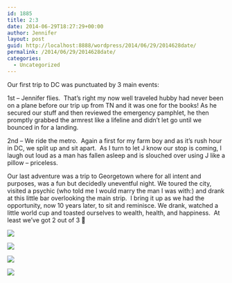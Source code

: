 ```yaml
---
id: 1885
title: 2:3
date: 2014-06-29T18:27:29+00:00
author: Jennifer
layout: post
guid: http://localhost:8888/wordpress/2014/06/29/2014628date/
permalink: /2014/06/29/2014628date/
categories:
  - Uncategorized
---
```

Our first trip to DC was punctuated by 3 main events:

1st &#8211; Jennifer flies. &nbsp;That&#8217;s right my now well traveled hubby had never been on a plane before our trip up from TN and it was one for the books! As he secured our stuff and then reviewed the emergency pamphlet, he then promptly grabbed the armrest like a lifeline and didn&#8217;t let go until we bounced in for a landing.

2nd &#8211; We ride the metro. &nbsp;Again a first for my farm boy and as it&#8217;s rush hour in DC, we split up and sit apart. &nbsp;As I turn to let J know our stop is coming, I laugh out loud as a man has fallen asleep and is slouched over using J like a pillow &#8211; priceless.

Our last adventure was a trip to Georgetown where for all intent and purposes, was a fun but decidedly uneventful night. We toured the city, visited a psychic (who told me I would marry the man I was with:) and drank at this little bar overlooking the main strip. &nbsp;I bring it up as we had the opportunity, now 10 years later, to sit and reminisce. We drank, watched a little world cup and toasted ourselves to wealth, health, and happiness. &nbsp;At least we&#8217;ve got 2 out of 3 🙂

<div class="image-gallery-wrapper">
  <p>
    <img src="http://static1.squarespace.com/static/50db6bb3e4b015296cd43789/50dfa5b1e4b0dc6320e0b5ea/53b01408e4b0a141bca342ef/1404048411626/2014-06-28+11.24.37.jpg.37.jpg?format=original" />
  </p>
  
  <p>
    <img src="http://static1.squarespace.com/static/50db6bb3e4b015296cd43789/50dfa5b1e4b0dc6320e0b5ea/53b013fde4b0a141bca342e4/1404048578031/2014-06-28+11.23.43.jpg.43.jpg?format=original" />
  </p>
  
  <p>
    <img src="http://static1.squarespace.com/static/50db6bb3e4b015296cd43789/50dfa5b1e4b0dc6320e0b5ea/53b01418e4b0a141bca342fd/1404048743529/2014-06-28+12.27.29.jpg.29.jpg?format=original" />
  </p>
  
  <p>
    <img src="http://static1.squarespace.com/static/50db6bb3e4b015296cd43789/50dfa5b1e4b0dc6320e0b5ea/53b01413e4b0a141bca342f8/1404048688302/2014-06-28+12.05.57.jpg.57.jpg?format=original" />
  </p>
</div>